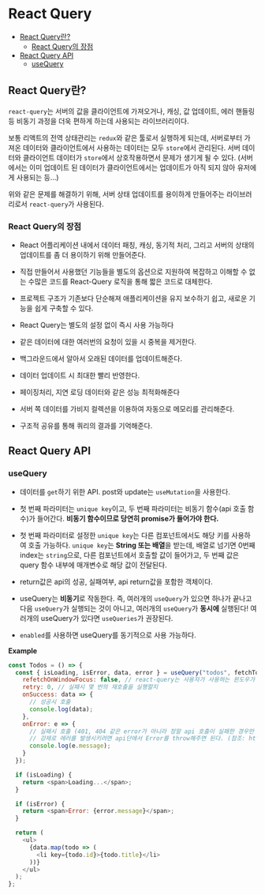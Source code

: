 # React Query

- [React Query란?](#React-Query란?)
    - [React Query의 장점](#React-Query의-장점)
- [React Query API](#React-Query-API)
    - [useQuery](#useQuery)

## React Query란?

`react-query`는 서버의 값을 클라이언트에 가져오거나, 캐싱, 값 업데이트, 에러 핸들링 등 비동기 과정을 더욱 편하게 하는데 사용되는 라이브러리이다.

보통 리액트의 전역 상태관리는 `redux`와 같은 툴로서 실행하게 되는데, 서버로부터 가져온 데이터와 클라이언트에서 사용하는 데이터는 모두 `store`에서 관리된다. 서버 데이터와 클라이언트 데이터가 `store`에서 상호작용하면서 문제가 생기게 될 수 있다. (서버에서는 이미 업데이트 된 데이터가 클라이언트에서는 업데이트가 아직 되지 않아 유저에게 사용되는 등...)

위와 같은 문제를 해결하기 위해, 서버 상태 업데이트를 용이하게 만들어주는 라이브러리로서 `react-query`가 사용된다.

### React Query의 장점

- React 어플리케이션 내에서 데이터 패칭, 캐싱, 동기적 처리, 그리고 서버의 상태의 업데이트를 좀 더 용이하기 위해 만들어준다.

- 직접 만들어서 사용했던 기능들을 별도의 옵션으로 지원하여 복잡하고 이해할 수 없는 수많은 코드를 React-Query 로직을 통해 짧은 코드로 대체한다.

- 프로젝트 구조가 기존보다 단순해져 애플리케이션을 유지 보수하기 쉽고, 새로운 기능을 쉽게 구축할 수 있다.

- React Query는 별도의 설정 없이 즉시 사용 가능하다

- 같은 데이터에 대한 여러번의 요청이 있을 시 중복을 제거한다.

- 백그라운드에서 알아서 오래된 데이터를 업데이트해준다.

- 데이터 업데이트 시 최대한 빨리 반영한다.

- 페이징처리, 지연 로딩 데이터와 같은 성능 최적화해준다

- 서버 쪽 데이터를 가비지 컬렉션을 이용하여 자동으로 메모리를 관리해준다.

- 구조적 공유를 통해 쿼리의 결과를 기억해준다.

## React Query API

### useQuery

- 데이터를 `get`하기 위한 API. post와 update는 `useMutation`을 사용한다.

- 첫 번째 파라미터는 `unique key`이고, 두 번째 파라미터는 비동기 함수(api 호출 함수)가 들어간다. <b>비동기 함수이므로 당연히 promise가 들어가야 한다.</b>

- 첫 번째 파라미터로 설정한 `unique key`는 다른 컴포넌트에서도 해당 키를 사용하여 호출 가능하다. `unique key`는 <b>String 또는 배열</b>을 받는데, 배열로 넘기면 0번째 index는 `string`으로, 다른 컴포넌트에서 호출할 값이 들어가고, 두 번째 값은 query 함수 내부에 매개변수로 해당 값이 전달된다.

- return값은 api의 성공, 실패여부, api return값을 포함한 객체이다.

- useQuery는 <b>비동기</b>로 작동한다. 즉, 여러개의 `useQuery`가 있으면 하나가 끝나고 다음 `useQuery`가 실행되는 것이 아니고, 여러개의 `useQuery`가 <b>동시에</b> 실행된다! 여러개의 useQuery가 있다면 `useQueries`가 권장된다.

- `enabled`를 사용하면 useQuery를 동기적으로 사용 가능하다.

<b>Example</b>

```javascript
const Todos = () => {
  const { isLoading, isError, data, error } = useQuery("todos", fetchTodoList, {
    refetchOnWindowFocus: false, // react-query는 사용자가 사용하는 윈도우가 다른 곳을 갔다가 다시 화면으로 돌아오면 이 함수를 재실행한다. 그 재실행 여부 옵션.
    retry: 0, // 실패시 몇 번의 재호출을 실행할지
    onSuccess: data => {
      // 성공시 호출
      console.log(data);
    },
    onError: e => {
      // 실패시 호출 (401, 404 같은 error가 아니라 정말 api 호출이 실패한 경우만 호출된다)
      // 강제로 에러를 발생시키려면 api단에서 Error를 throw해주면 된다. (참조: https://react-query.tanstack.com/guides/query-functions#usage-with-fetch-and-other-clients-that-do-not-throw-by-default)
      console.log(e.message);
    }
  });

  if (isLoading) {
    return <span>Loading...</span>;
  }

  if (isError) {
    return <span>Error: {error.message}</span>;
  }

  return (
    <ul>
      {data.map(todo => (
        <li key={todo.id}>{todo.title}</li>
      ))}
    </ul>
  );
};
```























